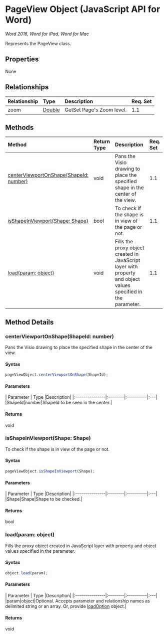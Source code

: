 # PageView Object (JavaScript API for Word)

_Word 2016, Word for iPad, Word for Mac_

Represents the PageView class.

## Properties

None

## Relationships
| Relationship | Type	|Description| Req. Set|
|:---------------|:--------|:----------|:----|
|zoom|[Double](double.md)|GetSet Page's Zoom level.|1.1||

## Methods

| Method		   | Return Type	|Description| Req. Set|
|:---------------|:--------|:----------|:----|
|[centerViewportOnShape(ShapeId: number)](#centerviewportonshapeshapeid-number)|void|Pans the Visio drawing to place the specified shape in the center of the view.|1.1|
|[isShapeInViewport(Shape: Shape)](#isshapeinviewportshape-shape)|bool|To check if the shape is in view of the page or not.|1.1|
|[load(param: object)](#loadparam-object)|void|Fills the proxy object created in JavaScript layer with property and object values specified in the parameter.|1.1|

## Method Details


### centerViewportOnShape(ShapeId: number)
Pans the Visio drawing to place the specified shape in the center of the view.

#### Syntax
```js
pageViewObject.centerViewportOnShape(ShapeId);
```

#### Parameters
| Parameter	   | Type	|Description|
|:---------------|:--------|:----------|:---|
|ShapeId|number|ShapeId to be seen in the center.|

#### Returns
void

### isShapeInViewport(Shape: Shape)
To check if the shape is in view of the page or not.

#### Syntax
```js
pageViewObject.isShapeInViewport(Shape);
```

#### Parameters
| Parameter	   | Type	|Description|
|:---------------|:--------|:----------|:---|
|Shape|Shape|Shape to be checked.|

#### Returns
bool

### load(param: object)
Fills the proxy object created in JavaScript layer with property and object values specified in the parameter.

#### Syntax
```js
object.load(param);
```

#### Parameters
| Parameter	   | Type	|Description|
|:---------------|:--------|:----------|:---|
|param|object|Optional. Accepts parameter and relationship names as delimited string or an array. Or, provide [loadOption](loadoption.md) object.|

#### Returns
void
